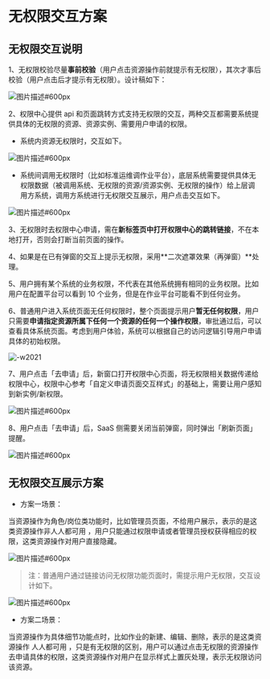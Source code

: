 # 无权限交互方案

## 无权限交互说明

1、无权限校验尽量**事前校验**（用户点击资源操作前就提示有无权限），其次才事后校验（用户点击后才提示有无权限）。设计稿如下：

![图片描述#600px](../../assets/HowTo/NoPermission_1.png)

2、权限中心提供 api 和页面跳转方式支持无权限的交互，两种交互都需要系统提供具体的无权限的资源、资源实例、需要用户申请的权限。

- 系统内资源无权限时，交互如下。

![图片描述#600px](../../assets/HowTo/NoPermission_2.png)

- 系统间调用无权限时（比如标准运维调作业平台），底层系统需要提供具体无权限数据（被调用系统、无权限的资源/资源实例、无权限的操作）给上层调用方系统，调用方系统进行无权限交互展示，用户点击交互如下。

![图片描述#600px](../../assets/HowTo/NoPermission_3.png)

3、无权限时去权限中心申请，需在**新标签页中打开权限中心的跳转链接**，不在本地打开，否则会打断当前页面的操作。

4、如果是在已有弹窗的交互上提示无权限，采用**二次遮罩效果（再弹窗）**处理。

5、用户拥有某个系统的业务权限，不代表在其他系统拥有相同的业务权限。比如用户在配置平台可以看到 10 个业务，但是在作业平台可能看不到任何业务。

6、普通用户进入系统页面无任何权限时，整个页面提示用户**暂无任何权限**，用户只需要**申请指定资源所属下任何一个资源的任何一个操作权限**，审批通过后，可以查看具体系统页面。考虑到用户体验，系统可以根据自己的访问逻辑引导用户申请具体的初始权限。

![-w2021](../../assets/HowTo/NoPermission_8.png)


7、用户点击「去申请」后，新窗口打开权限中心页面，将无权限相关数据传递给权限中心，权限中心参考「自定义申请页面交互样式」的基础上，需要让用户感知到新实例/新权限。

![图片描述#600px](../../assets/HowTo/NoPermission_4.png)

8、用户点击「去申请」后，SaaS 侧需要关闭当前弹窗，同时弹出「刷新页面」提醒。

![图片描述#600px](../../assets/HowTo/NoPermission_5.png)

## 无权限交互展示方案

- 方案一场景：

当资源操作为角色/岗位类功能时，比如管理员页面，不给用户展示，表示的是这类资源操作非人人都可用 ，用户只能通过权限申请或者管理员授权获得相应的权限，这类资源操作对用户直接隐藏。


![图片描述#600px](../../assets/HowTo/NoPermission_6.png)

> 注：普通用户通过链接访问无权限功能页面时，需提示用户无权限，交互设计如下。

![图片描述#600px](../../assets/HowTo/NoPermission_7.png)

- 方案二场景：

当资源操作为具体细节功能点时，比如作业的新建、编辑、删除，表示的是这类资源操作 人人都可用 ，只是有无权限的区别，用户可以通过点击无权限的资源操作去申请具体的权限，这类资源操作对用户在显示样式上置灰处理，表示无权限访问该资源。
